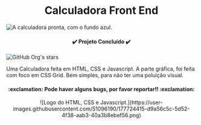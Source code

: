 <h1 align="center"> Calculadora Front End </h1>

![A calculadora pronta, com o fundo azul.](https://user-images.githubusercontent.com/51096190/177723231-11fb535a-3550-403d-8f2b-4282953d36cd.png)

<h4 align="center"> 

:heavy_check_mark: Projeto Concluído :heavy_check_mark:

</h4>

![GitHub Org's stars](https://img.shields.io/github/stars/camilafernanda?style=social)

<p>Uma Calculadora feita em HTML, CSS e Javascript. A parte gráfica, foi feita com foco em CSS Grid. Bem simples, para não ter uma poluição visual.</p>

<h4 align="center">:exclamation: Pode haver alguns bugs, por favor reportar!! :exclamation:</h4>

<p align="center">![Logo do HTML, CSS e Javascript.](https://user-images.githubusercontent.com/51096190/177724415-d9a56c5c-5d52-4f38-aab3-40a3b8ebef56.png)<p>
